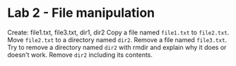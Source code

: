 # Lab 2 - File manipulation

Create: file1.txt, file3.txt, dir1, dir2
Copy a file named `file1.txt` to `file2.txt`.
Move `file2.txt` to a directory named `dir2`.
Remove a file named `file3.txt`.
Try to remove a directory named `dir2` with rmdir and explain why it does or doesn't work.
Remove `dir2` including its contents.
